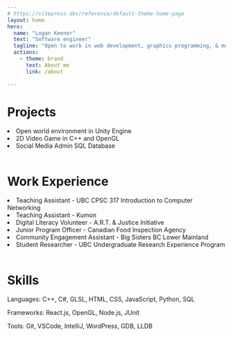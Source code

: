 ```yaml
---
# https://vitepress.dev/reference/default-theme-home-page
layout: home
hero:
  name: "Logan Keener"
  text: "Software engineer"
  tagline: "Open to work in web development, graphics programming, & more."
  actions:
    - theme: brand
      text: About me
      link: /about

---
```


<h1>Projects</h1>

<li>Open world environment in Unity Engine</li>
<li>2D Video Game in C++ and OpenGL</li>
<li>Social Media Admin SQL Database</li>

<br/>

<h1>Work Experience</h1>

<li>Teaching Assistant - UBC CPSC 317 Introduction to Computer Networking</li>
<li>Teaching Assistant - Kumon</li>
<li>Digital Literacy Volunteer - A.R.T. & Justice Initiative</li>
<li>Junior Program Officer - Canadian Food Inspection Agency</li>
<li>Community Engagement Assistant - Big Sisters BC Lower Mainland</li>
<li>Student Researcher - UBC Undergraduate Research Experience Program</li>

<br/>

<h1>Skills</h1>

<!-- put this in a flex display with two columns -->

Languages: C++, C#, GLSL, HTML, CSS, JavaScript, Python, SQL

Frameworks: React.js, OpenGL, Node.js, JUnit

Tools: Git, VSCode, IntelliJ, WordPress, GDB, LLDB


<!-- put button to about me here ? -->

